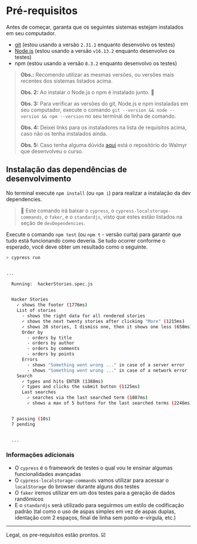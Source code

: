 # Pré-requisitos

Antes de começar, garanta que os seguintes sistemas estejam instalados em seu computador.

- [git](https://git-scm.com/) (estou usando a versão `2.31.1` enquanto desenvolvo os testes)
- [Node.js](https://nodejs.org/en/) (estou usando a versão `v16.13.2` enquanto desenvolvo os testes)
- npm (estou usando a versão `8.3.2` enquanto desenvolvo os testes)

> **Obs.:** Recomendo utilizar as mesmas versões, ou versões mais recentes dos sistemas listados acima.
>
> **Obs. 2:** Ao instalar o Node.js o npm é instalado junto. 🎉
>
> **Obs. 3:** Para verificar as versões do git, Node.js e npm instaladas em seu computador, execute o comando `git --version && node --version && npm --version` no seu terminal de linha de comando.
>
> **Obs. 4:** Deixei links para os instaladores na lista de requisitos acima, caso não os tenha instalados ainda.
>
> **Obs. 5:** Caso tenha alguma dúvida [aqui](https://github.com/wlsf82/curso-cypress-avancado) está o repositório do Walmyr que desenvolveu o curso.

## Instalação das dependências de desenvolvimento

No terminal execute `npm install` (ou `npm i`) para realizar a instalação da dev dependencies.

> 🧙 Este comando irá baixar o `cypress`, o `cypress-localstorage-commands`, o `faker`, e o `standardjs`, visto que estes estão listados na seção de `devDependencies`.

Execute o comando `npm test` (ou `npm t` - versão curta) para garantir que tudo está funcionando como deveria. Se tudo ocorrer conforme o esperado, você deve obter um resultado como o seguinte.

```sh
> cypress run


...

  Running:  hackerStories.spec.js                                                           (1 of 1)


  Hacker Stories
    ✓ shows the footer (1776ms)
    List of stories
      - shows the right data for all rendered stories
      ✓ shows the next twenty stories after clicking "More" (1215ms)
      ✓ shows 20 stories, I dismiss one, then it shows one less (658ms)
      Order by
        - orders by title
        - orders by author
        - orders by comments
        - orders by points
      Errors
        - shows "Something went wrong ..." in case of a server error
        - shows "Something went wrong ..." in case of a network error
    Search
      ✓ types and hits ENTER (1388ms)
      ✓ types and clicks the submit button (1125ms)
      Last searches
        ✓ searches via the last searched term (1807ms)
        ✓ shows a max of 5 buttons for the last searched terms (2246ms)


  7 passing (10s)
  7 pending


  ...
```

### Informações adicionais

- O `cypress` é o framework de testes o qual vou te ensinar algumas funcionalidades avançadas
- O `cypress-localstorage-commands` vamos utilizar para acessar o `localStorage` do browser durante alguns dos testes
- O `faker` iremos utilizar em um dos testes para a geração de dados randômicos
- E o `standardjs` será utilizado para seguirmos um estilo de codificação padrão (tal como o uso de aspas simples em vez de aspas duplas, identação com 2 espaços, final de linha sem ponto-e-vírgula, etc.)

___

Legal, os pre-requisitos estão prontos. ☑️
